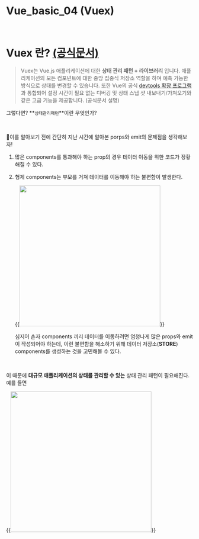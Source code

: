# Vue_basic_04 (Vuex)


​	

# Vuex 란? [(공식문서)](https://vuex.vuejs.org/kr/)

>Vuex는 Vue.js 애플리케이션에 대한 **상태 관리 패턴 + 라이브러리** 입니다. 애플리케이션의 모든 컴포넌트에 대한 중앙 집중식 저장소 역할을 하며 예측 가능한 방식으로 상태를 변경할 수 있습니다. 또한 Vue의 공식 [devtools 확장 프로그램](https://github.com/vuejs/vue-devtools)과 통합되어 설정 시간이 필요 없는 디버깅 및 상태 스냅 샷 내보내기/가져오기와 같은 고급 기능을 제공합니다. (공식문서 설명)



그렇다면?  **`상태관리패턴`**이란 무엇인가?

​	

🤔이를 알아보기 전에 간단히 지난 시간에 알아본 porps와 emit의 문제점을 생각해보자!

1. 많은 components를 통과해야 하는 prop의 경우 테이터 이동을 위한 코드가 장황해질 수 있다.

2. 형제 components는 부모를 거쳐 데이터를 이동해야 하는 불편함이 발생한다.

   {{<image src="/images/image-20200802223729072.png" caption="형제 components = 같은 가로층의 components" width="380px">}}

   심지어 손자 components 끼리 데이터를 이동하려면 엄청나게 많은 props와 emit이 작성되어야 하는데, 이런 불편함을 해소하기 위해 데이터 저장소(**STORE**) components를 생성하는 것을 고민해볼 수 있다.



​	

이 때문에 **대규모 애플리케이션의 상태를 관리할 수 있는** 상태 관리 패턴이 필요해진다. 예를 들면

{{<image src="/images/image-20200802223314342.png" caption="이런 모습으로" width="380px">}}


